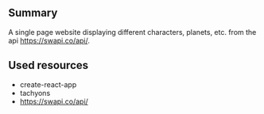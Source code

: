 ## Summary
A single page website displaying different characters, planets, etc. from the api https://swapi.co/api/.

## Used resources
- create-react-app
- tachyons
- https://swapi.co/api/